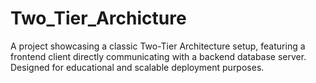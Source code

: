 # Two_Tier_Archicture
A project showcasing a classic Two-Tier Architecture setup, featuring a frontend client directly communicating with a backend database server. Designed for educational and scalable deployment purposes.
